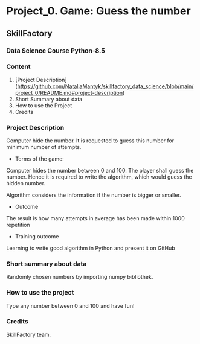 # Project_0. Game: Guess the number
## SkillFactory 
### Data Science Course Python-8.5
### **Content**
1. [Project Description] (https://github.com/NataliaMantyk/skillfactory_data_science/blob/main/project_0/README.md#project-description)
2. Short Summary about data
3. How to use the Project
4. Credits

### **Project Description**
Computer hide the number. It is requested to guess this number for minimum number of attempts.

* Terms of the game:

Computer hides the number between 0 and 100. The player shall guess the number. Hence it is required to write the algorithm, which would guess the hidden number.

Algorithm considers the information if the number is bigger or smaller.

* Outcome

The result is how many attempts in average has been made within 1000 repetition 

* Training outcome

Learning to write good algorithm in Python and present it on GitHub

### **Short summary about data**
Randomly chosen numbers by importing numpy bibliothek. 

### **How to use the project**
Type any number between 0 and 100 and have fun!

### **Credits**
SkillFactory team.